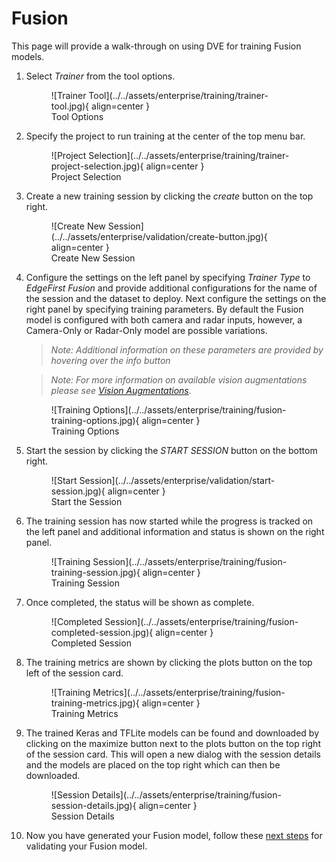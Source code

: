 # Fusion

This page will provide a walk-through on using DVE for training Fusion models.

1. Select *Trainer* from the tool options. 

    <figure markdown="span">
    ![Trainer Tool](../../assets/enterprise/training/trainer-tool.jpg){ align=center }
    <figcaption>Tool Options</figcaption>
    </figure>

2. Specify the project to run training at the center of the top menu bar.

    <figure markdown="span">
    ![Project Selection](../../assets/enterprise/training/trainer-project-selection.jpg){ align=center }
    <figcaption>Project Selection</figcaption>
    </figure>

3. Create a new training session by clicking the *create* button on the top right.

    <figure markdown="span">
	![Create New Session](../../assets/enterprise/validation/create-button.jpg){ align=center }
	<figcaption>Create New Session</figcaption>
	</figure>

4. Configure the settings on the left panel by specifying *Trainer Type* to *EdgeFirst Fusion* and provide additional configurations for the name of the session and the dataset to deploy. Next configure the settings on the right panel by specifying training parameters. By default the Fusion model is configured with both camera and radar inputs, however, a Camera-Only or Radar-Only model are possible variations. 

    > *Note:* 
    > *Additional information on these parameters are provided by hovering over the info button* 

    > *Note:*
    > *For more information on available vision augmentations please see [Vision Augmentations](../augmentations.md).*

    <figure markdown="span">
    ![Training Options](../../assets/enterprise/training/fusion-training-options.jpg){ align=center }
    <figcaption>Training Options</figcaption>
    </figure>

5. Start the session by clicking the *START SESSION* button on the bottom right.

    <figure markdown="span">
	![Start Session](../../assets/enterprise/validation/start-session.jpg){ align=center }
	<figcaption>Start the Session</figcaption>
	</figure>

6. The training session has now started while the progress is tracked on the left panel and additional information and status is shown on the right panel.

    <figure markdown="span">
    ![Training Session](../../assets/enterprise/training/fusion-training-session.jpg){ align=center }
    <figcaption>Training Session</figcaption>
    </figure>

7. Once completed, the status will be shown as complete.

    <figure markdown="span">
    ![Completed Session](../../assets/enterprise/training/fusion-completed-session.jpg){ align=center }
    <figcaption>Completed Session</figcaption>
    </figure>

8. The training metrics are shown by clicking the plots button on the top left of the session card. 

    <figure markdown="span">
    ![Training Metrics](../../assets/enterprise/training/fusion-training-metrics.jpg){ align=center }
    <figcaption>Training Metrics</figcaption>
    </figure>

9. The trained Keras and TFLite models can be found and downloaded by clicking on the maximize button next to the plots button on the top right of the session card. This will open a new dialog with the session details and the models are placed on the top right which can then be downloaded.

    <figure markdown="span">
    ![Session Details](../../assets/enterprise/training/fusion-session-details.jpg){ align=center }
    <figcaption>Session Details</figcaption>
    </figure>

10. Now you have generated your Fusion model, follow these [next steps](../validation/2_fusion.md) for validating your Fusion model.